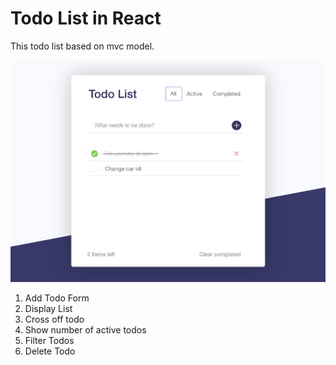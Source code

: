 # Todo List in React

This todo list based on mvc model.

![Screenshot](screenshot.png)

1. Add Todo Form
2. Display List
3. Cross off todo
4. Show number of active todos
5. Filter Todos
6. Delete Todo
